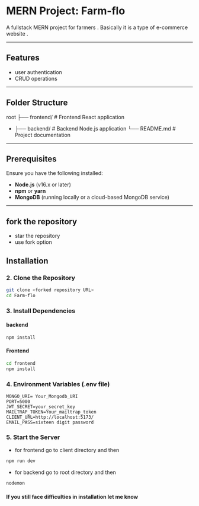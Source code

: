 # MERN Project: Farm-flo

A fullstack MERN project for farmers . Basically it is a type of e-commerce website .

---

## Features

-  user authentication
-  CRUD operations

---

## Folder Structure
root ├── frontend/ # Frontend React application 
-  ├── backend/ # Backend Node.js application └── README.md # Project documentation


---

## Prerequisites

Ensure you have the following installed:

- **Node.js** (v16.x or later)
- **npm** or **yarn**
- **MongoDB** (running locally or a cloud-based MongoDB service)

---

##  fork the repository 
- star the repository
- use fork option 

## Installation

### 2. Clone the Repository
```bash
git clone <forked repository URL>
cd Farm-flo
```

### 3. Install Dependencies

#### backend
```bash
npm install
```

#### Frontend
```bash
cd frontend
npm install
```

### 4. Environment Variables (.env file)
```
MONGO_URI= Your_Mongodb_URI
PORT=5000
JWT_SECRET=your_secret_key
MAILTRAP_TOKEN=Your_mailtrap_token
CLIENT_URL=http://localhost:5173/
EMAIL_PASS=sixteen digit password
```

### 5. Start the Server
- for frontend go to client directory and then
```bash
npm run dev
```
- for backend go to root directory and then
```bash
nodemon
```

#### If you still face difficulties in installation let me know
  


